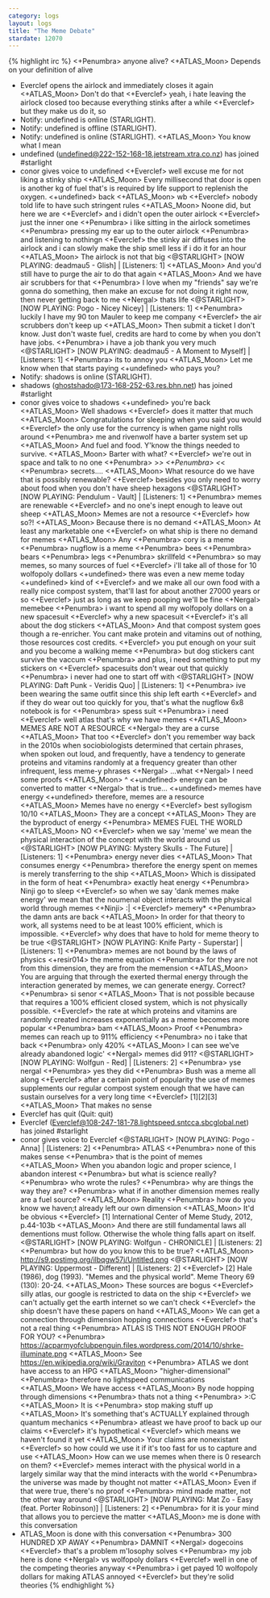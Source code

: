 ```yaml
---
category: logs
layout: logs
title: "The Meme Debate"
stardate: 12070
---
```


{% highlight irc %}
<+Penumbra> anyone alive?
<+ATLAS_Moon> Depends on your definition of alive
* Everclef opens the airlock and immediately closes it again
<+ATLAS_Moon> Don't do that
<+Everclef> yeah, i hate leaving the airlock closed too because everything stinks after a while
<+Everclef> but they make us do it, so
* Notify: undefined is online (STARLIGHT).
* Notify: undefined is offline (STARLIGHT).
* Notify: undefined is online (STARLIGHT).
<+ATLAS_Moon> You know what I mean
* undefined (undefined@222-152-168-18.jetstream.xtra.co.nz) has joined #starlight
* conor gives voice to undefined
<+Everclef> well excuse me for not liking a stinky ship
<+ATLAS_Moon> Every millisecond that door is open is another kg of fuel that's is required by life support to replenish the oxygen.
<+undefined> back
<+ATLAS_Moon> wb
<+Everclef> nobody told life to have such stringent rules
<+ATLAS_Moon> Noone did, but here we are
<+Everclef> and i didn't open the outer airlock
<+Everclef> just the inner one
<+Penumbra> i like sitting in the airlock sometimes
<+Penumbra> pressing my ear up to the outer airlock
<+Penumbra> and listening to nothingn
<+Everclef> the stinky air diffuses into the airlock and i can slowly make the ship smell less  if i do it for  an hour
<+ATLAS_Moon> The airlock is not that big
<@STARLIGHT> [NOW PLAYING: deadmau5 - Glish] | [Listeners: 1]
<+ATLAS_Moon> And you'd still have to purge the air to do that again
<+ATLAS_Moon> And we have air scrubbers for that
<+Penumbra> I love when my "friends" say we're gonna do something, then make an excuse for not doing it right now, then never getting back to me
<+Nergal> thats life
<@STARLIGHT> [NOW PLAYING: Pogo - Nicey Nicey] | [Listeners: 1]
<+Penumbra> luckily I have my 90 ton Mauler to keep me company
<+Everclef> the air scrubbers don't keep up
<+ATLAS_Moon> Then submit a ticket I don't know. Just don't waste fuel, credits are hard to come by when you don't have jobs.
<+Penumbra> i have a job thank you very much
<@STARLIGHT> [NOW PLAYING: deadmau5 - A Moment to Myself] | [Listeners: 1]
<+Penumbra> its to annoy you
<+ATLAS_Moon> Let me know when that starts paying
<+undefined> who pays you?
* Notify: shadows is online (STARLIGHT).
* shadows (ghostshado@173-168-252-63.res.bhn.net) has joined #starlight
* conor gives voice to shadows
<+undefined> you're back
<+ATLAS_Moon> Well shadows
<+Everclef> does it matter that much
<+ATLAS_Moon> Congratulations for sleeping when you said you would
<+Everclef> the only use for the currency is when game night rolls around
<+Penumbra> me and rivenwolf have a barter system set up
<+ATLAS_Moon> And fuel and food. Y'know the things needed to survive.
<+ATLAS_Moon> Barter with what?
<+Everclef> we're out in space and talk to no one
<+Penumbra> >_>
<+Penumbra> <_<
<+Penumbra> secrets....
<+ATLAS_Moon> What resource do we have that is possibly renewable?
<+Everclef> besides you only need to worry about food when you don't have sheep hexagons
<@STARLIGHT> [NOW PLAYING: Pendulum - Vault] | [Listeners: 1]
<+Penumbra> memes are renewable
<+Everclef> and no one's inept enough to leave out sheep
<+ATLAS_Moon> Memes are not a resource
<+Everclef> how so?!
<+ATLAS_Moon> Because there is no demand
<+ATLAS_Moon> At least any marketable one
<+Everclef> on what ship is there no demand for memes
<+ATLAS_Moon> Any
<+Penumbra> cory is a meme
<+Penumbra> nugflow is a meme
<+Penumbra> bees
<+Penumbra> bears
<+Penumbra> legs
<+Penumbra> skrillfeld
<+Penumbra> so may memes, so many sources of fuel
<+Everclef> i'll take all of those for 10 wolfopoly dollars
<+undefined> there was even a new meme today
<+undefined> kind of
<+Everclef> and we make all our own food with a really nice compost  system, that'll last for about another 27000 years or so
<+Everclef> just as long as we keep pooping we'll be fine
<+Nergal> memebee
<+Penumbra> i want to spend all my wolfopoly dollars on a new spacesuit
<+Everclef> why a new spacesuit
<+Everclef> it's all about the dog stickers
<+ATLAS_Moon> And that compost system goes though a re-enricher. You cant make protein and vitamins out of nothing, those resources cost credits.
<+Everclef> you put enough on your suit and you become a walking meme
<+Penumbra> but dog stickers cant survive the vaccum
<+Penumbra> and plus, i need something to put my stickers on
<+Everclef> spacesuits don't wear out that quickly
<+Penumbra> i never had one to start off with
<@STARLIGHT> [NOW PLAYING: Daft Punk - Veridis Quo] | [Listeners: 1]
<+Penumbra> ive been wearing the same outfit since this ship left earth
<+Everclef> and if they do wear out too quickly for you, that's what the nugflow 6x8 notebook is for
<+Penumbra> spess suit
<+Penumbra> i need
<+Everclef> well atlas that's why we have memes
<+ATLAS_Moon> MEMES ARE NOT A RESOURCE
<+Nergal> they are a curse
<+ATLAS_Moon> That too
<+Everclef> don't you remember way back in the 2010s when sociobiologists determined that certain phrases, when spoken out loud, and frequently, have a tendency to generate proteins and vitamins randomly at a frequency greater than other infrequent, less meme-y phrases
<+Nergal> ...what
<+Nergal> I need some proofs
<+ATLAS_Moon> ^
<+undefined> energy can be converted to matter
<+Nergal> that is true...
<+undefined> memes have energy
<+undefined> therefore, memes are a resource
<+ATLAS_Moon> Memes have no energy
<+Everclef> best syllogism 10/10
<+ATLAS_Moon> They are a concept
<+ATLAS_Moon> They are the byproduct of energy
<+Penumbra> MEMES FUEL THE WORLD
<+ATLAS_Moon> NO
<+Everclef> when we say 'meme' we mean the physical interaction of the concept with the world around us
<@STARLIGHT> [NOW PLAYING: Mystery Skulls - The Future] | [Listeners: 1]
<+Penumbra> energy never dies
<+ATLAS_Moon> That consumes energy
<+Penumbra> therefore the energy spent on memes is merely transferring to the ship
<+ATLAS_Moon> Which is dissipated in the form of heat
<+Penumbra> exactly heat energy
<+Penumbra> Ninji go to sleep
<+Everclef> so when we say 'dank memes make energy' we mean that the noumenal object interacts with the physical world through memes
<+Ninji> :|
<+Everclef> memery*
<+Penumbra> the damn ants are back
<+ATLAS_Moon> In order for that theory to work, all systems need to be at least 100% efficient, which is impossible.
<+Everclef> why does that have to hold for meme theory to be true
<@STARLIGHT> [NOW PLAYING: Knife Party - Superstar] | [Listeners: 1]
<+Penumbra> memes are not bound by the laws of physics
<+resir014> the meme equation
<+Penumbra> for they are not from this dimension, they are from the memension
<+ATLAS_Moon> You are arguing that through the exerted thermal energy through the interaction generated by memes, we can generate energy. Correct?
<+Penumbra> si senor
<+ATLAS_Moon> That is not possible because that requires a 100% efficient closed system, which is not physically possible.
<+Everclef> the rate at which proteins and vitamins are randomly created increases exponentially as a meme becomes more popular
<+Penumbra> bam
<+ATLAS_Moon> Proof
<+Penumbra> memes can reach up to 911% efficiency
<+Penumbra> no i take that back
<+Penumbra> only 420%
<+ATLAS_Moon> I can see we've already abandoned logic'
<+Nergal> memes did 911?
<@STARLIGHT> [NOW PLAYING: Wolfgun - Red] | [Listeners: 2]
<+Penumbra> yse nergal
<+Penumbra> yes they did
<+Penumbra> Bush was a meme all along
<+Everclef> after a certain point of popularity the use of memes supplements our regular compost system enough that we have can sustain ourselves for a very long time
<+Everclef> [1][2][3]
<+ATLAS_Moon> That makes no sense
* Everclef has quit (Quit: quit)
* Everclef (Everclef@108-247-181-78.lightspeed.sntcca.sbcglobal.net) has joined #starlight
* conor gives voice to Everclef
<@STARLIGHT> [NOW PLAYING: Pogo - Anna] | [Listeners: 2]
<+Penumbra> ATLAS
<+Penumbra> none of this makes sense
<+Penumbra> that is the point of memes
<+ATLAS_Moon> When you abandon logic and proper science, I abandon interest
<+Penumbra> but what is science really?
<+Penumbra> who wrote the rules?
<+Penumbra> why are things the way they are?
<+Penumbra> what if in another dimension memes really are a fuel source?
<+ATLAS_Moon> Reality
<+Penumbra> how do you know we haven;t already left our own dimension
<+ATLAS_Moon> It'd be obvious
<+Everclef> [1] International Center of Meme Study, 2012, p.44-103b
<+ATLAS_Moon> And there are still fundamental laws all dementions must follow. Otherwise the whole thing falls apart on itself.
<@STARLIGHT> [NOW PLAYING: Wolfgun - CHRONICLE] | [Listeners: 2]
<+Penumbra> but how do you know this to be true?
<+ATLAS_Moon> http://s9.postimg.org/ilbqgw57j/Untitled.png
<@STARLIGHT> [NOW PLAYING: Uppermost - Different] | [Listeners: 2]
<+Everclef> [2] Hale (1986), dog (1993). "Memes and the physical world". Meme Theory 69 (130): 20-24.
<+ATLAS_Moon> These sources are bogus
<+Everclef> silly atlas, our google is restricted to data on the ship
<+Everclef> we can't actually get the earth internet so we can't check
<+Everclef> the ship doesn't have these papers on hand
<+ATLAS_Moon> We can get a connection through dimension hopping connections
<+Everclef> that's not a real thing
<+Penumbra> ATLAS IS THIS NOT ENOUGH PROOF FOR YOU?
<+Penumbra> https://acparmyofclubpenguin.files.wordpress.com/2014/10/shrke-illuminate.png
<+ATLAS_Moon> See https://en.wikipedia.org/wiki/Graviton
<+Penumbra> ATLAS we dont have access to an HPG
<+ATLAS_Moon> "higher-dimensional"
<+Penumbra> therefore no lightspeed communications
<+ATLAS_Moon> We have access
<+ATLAS_Moon> By node hopping through dimensions
<+Penumbra> thats not a thing
<+Penumbra> >:C
<+ATLAS_Moon> It is
<+Penumbra> stop making stuff up
<+ATLAS_Moon> It's something that's ACTUALLY explained through quantum mechanics
<+Penumbra> atleast we have proof to back up our claims
<+Everclef> it's hypothetical
<+Everclef> which means we haven't found it yet
<+ATLAS_Moon> Your claims are nonexistant
<+Everclef> so how could we use it if it's too fast for us to capture and use
<+ATLAS_Moon> How can we use memes when there is 0 research on them?
<+Everclef> memes interact with the physical world in a largely similar way that the mind interacts with the world
<+Penumbra> the universe was made by thought not matter
<+ATLAS_Moon> Even if that were true, there's no proof
<+Penumbra> mind made matter, not the other way around
<@STARLIGHT> [NOW PLAYING: Mat Zo - Easy (feat. Porter Robinson)] | [Listeners: 2]
<+Penumbra> for it is your mind that allows you to percieve the matter
<+ATLAS_Moon> me is done with this conversation
* ATLAS_Moon is done with this conversation
<+Penumbra> 300 HUNDRED XP AWAY
<+Penumbra> DAMNIT
<+Nergal> dogecoins
<+Everclef> that's a problem m'losophy solves
<+Penumbra> my job here is done
<+Nergal> vs wolfopoly dollars
<+Everclef> well in one of the competing theories anyway
<+Penumbra> i get payed 10 wolfopoly dollars for making ATLAS annoyed
<+Everclef> but they're solid theories
{% endhighlight %}

